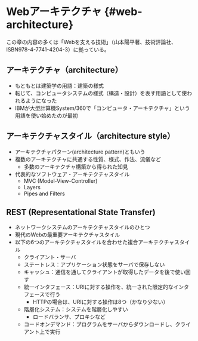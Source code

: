 # Webアーキテクチャ {#web-architecture}
この章の内容の多くは「Webを支える技術」（山本陽平著、技術評論社、ISBN978-4-7741-4204-3）に拠っている。

## アーキテクチャ（architecture）
- もともとは建築学の用語：建築の様式
- 転じて、コンピュータシステムの様式（構造・設計）を表す用語として使われるようになった
- IBMが大型計算機System/360で「コンピュータ・アーキテクチャ」という用語を使い始めたのが最初

## アーキテクチャスタイル（architecture style）
- アーキテクチャパターン(architecture pattern)ともいう
- 複数のアーキテクチャに共通する性質、様式、作法、流儀など
  - 多数のアーキテクチャ構築から得られた知見
- 代表的なソフトウェア・アーキテクチャスタイル
  - MVC (Model-View-Controller)
  - Layers
  - Pipes and Filters
## REST (Representational State Transfer)
- ネットワークシステムのアーキテクチャスタイルのひとつ
- 現代のWebの最重要アーキテクチャスタイル
- 以下の6つのアーキテクチャスタイルを合わせた複合アーキテクチャスタイル
  - クライアント・サーバ
  - ステートレス：アプリケーション状態をサーバで保存しない
  - キャッシュ：通信を通してクライアントが取得したデータを後で使い回す
  - 統一インタフェース：URIに対する操作を、統一された限定的なインタフェースで行う
    - HTTPの場合は、URIに対する操作は8つ（かなり少ない）
  - 階層化システム：システムを階層化しやすい
    - ロードバランサ、プロキシなど
  - コードオンデマンド：プログラムをサーバからダウンロードし、クライアント上で実行